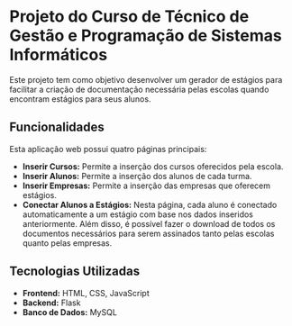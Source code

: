 # Projeto do Curso de Técnico de Gestão e Programação de Sistemas Informáticos

Este projeto tem como objetivo desenvolver um gerador de estágios para facilitar a criação de documentação necessária pelas escolas quando encontram estágios para seus alunos.

## Funcionalidades

Esta aplicação web possui quatro páginas principais:

- **Inserir Cursos:** Permite a inserção dos cursos oferecidos pela escola.
- **Inserir Alunos:** Permite a inserção dos alunos de cada turma.
- **Inserir Empresas:** Permite a inserção das empresas que oferecem estágios.
- **Conectar Alunos a Estágios:** Nesta página, cada aluno é conectado automaticamente a um estágio com base nos dados inseridos anteriormente. Além disso, é possível fazer o download de todos os documentos necessários para serem assinados tanto pelas escolas quanto pelas empresas.

## Tecnologias Utilizadas

- **Frontend:** HTML, CSS, JavaScript
- **Backend:** Flask
- **Banco de Dados:** MySQL

